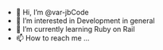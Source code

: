 - 👋 Hi, I’m @var-jbCode
- 👀 I’m interested in Development in general
- 🌱 I’m currently learning Ruby on Rail
- 📫 How to reach me ...

<!---
var-jbCode/var-jbCode is a ✨ special ✨ repository because its `README.md` (this file) appears on your GitHub profile.
You can click the Preview link to take a look at your changes.
--->
